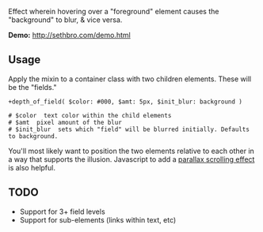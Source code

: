 Effect wherein hovering over a "foreground" element causes the "background" to blur, & vice versa.

**Demo:** http://sethbro.com/demo.html

## Usage
Apply the mixin to a container class with two children elements. These will be the "fields."

```
+depth_of_field( $color: #000, $amt: 5px, $init_blur: background )

# $color ­ text color within the child elements
# $amt ­ pixel amount of the blur
# $init_blur ­ sets which "field" will be blurred initially. Defaults to background.
```

You'll most likely want to position the two elements relative to each other in a way that supports the illusion.
Javascript to add a [parallax scrolling effect](http://dev.jonraasch.com/scrolling-parallax/docs) is also helpful.

## TODO
* Support for 3+ field levels
* Support for sub-elements (links within text, etc)
